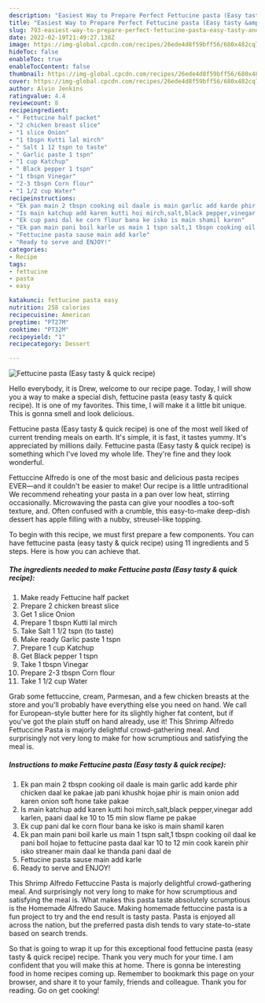 ```yaml
---
description: "Easiest Way to Prepare Perfect Fettucine pasta (Easy tasty &amp;amp; quick recipe)"
title: "Easiest Way to Prepare Perfect Fettucine pasta (Easy tasty &amp;amp; quick recipe)"
slug: 793-easiest-way-to-prepare-perfect-fettucine-pasta-easy-tasty-and-amp-quick-recipe
date: 2022-02-19T21:49:27.138Z
image: https://img-global.cpcdn.com/recipes/26ede4d8f59bff56/680x482cq70/fettucine-pasta-easy-tasty-quick-recipe-recipe-main-photo.jpg
hideToc: false
enableToc: true
enableTocContent: false
thumbnail: https://img-global.cpcdn.com/recipes/26ede4d8f59bff56/680x482cq70/fettucine-pasta-easy-tasty-quick-recipe-recipe-main-photo.jpg
cover: https://img-global.cpcdn.com/recipes/26ede4d8f59bff56/680x482cq70/fettucine-pasta-easy-tasty-quick-recipe-recipe-main-photo.jpg
author: Alvin Jenkins
ratingvalue: 4.4
reviewcount: 8
recipeingredient:
- " Fettucine half packet"
- "2 chicken breast slice"
- "1 slice Onion"
- "1 tbspn Kutti lal mirch"
- " Salt 1 12 tspn to taste"
- " Garlic paste 1 tspn"
- "1 cup Katchup"
- " Black pepper 1 tspn"
- "1 tbspn Vinegar"
- "2-3 tbspn Corn flour"
- "1 1/2 cup Water"
recipeinstructions:
- "Ek pan main 2 tbspn cooking oil daale is main garlic add karde phir chicken daal ke pakae jab pani khushk hojae phir is main onion add karen onion soft hone take pakae"
- "Is main katchup add karen kutti hoi mirch,salt,black pepper,vinegar add karlen, paani daal ke 10 to 15 min slow flame pe pakae"
- "Ek cup pani dal ke corn flour bana ke isko is main shamil karen"
- "Ek pan main pani boil karle us main 1 tspn salt,1 tbspn cooking oil daal ke pani boil hojae to fettucine pasta daal kar 10 to 12 min cook karein phir isko streaner main daal ke thanda pani daal de"
- "Fettucine pasta sause main add karle"
- "Ready to serve and ENJOY!"
categories:
- Recipe
tags:
- fettucine
- pasta
- easy

katakunci: fettucine pasta easy 
nutrition: 258 calories
recipecuisine: American
preptime: "PT27M"
cooktime: "PT32M"
recipeyield: "1"
recipecategory: Dessert

---
```



![Fettucine pasta (Easy tasty &amp; quick recipe)](https://img-global.cpcdn.com/recipes/26ede4d8f59bff56/680x482cq70/fettucine-pasta-easy-tasty-quick-recipe-recipe-main-photo.jpg)

Hello everybody, it is Drew, welcome to our recipe page. Today, I will show you a way to make a special dish, fettucine pasta (easy tasty &amp; quick recipe). It is one of my favorites. This time, I will make it a little bit unique. This is gonna smell and look delicious.

Fettucine pasta (Easy tasty &amp; quick recipe) is one of the most well liked of current trending meals on earth. It's simple, it is fast, it tastes yummy. It's appreciated by millions daily. Fettucine pasta (Easy tasty &amp; quick recipe) is something which I've loved my whole life. They're fine and they look wonderful.

Fettuccine Alfredo is one of the most basic and delicious pasta recipes EVER—and it couldn&#39;t be easier to make! Our recipe is a little untraditional We recommend reheating your pasta in a pan over low heat, stirring occasionally. Microwaving the pasta can give your noodles a too-soft texture, and. Often confused with a crumble, this easy-to-make deep-dish dessert has apple filling with a nubby, streusel-like topping.


To begin with this recipe, we must first prepare a few components. You can have fettucine pasta (easy tasty &amp; quick recipe) using 11 ingredients and 5 steps. Here is how you can achieve that.

<!--inarticleads1-->

##### The ingredients needed to make Fettucine pasta (Easy tasty &amp; quick recipe):

1. Make ready  Fettucine half packet
1. Prepare 2 chicken breast slice
1. Get 1 slice Onion
1. Prepare 1 tbspn Kutti lal mirch
1. Take  Salt 1 1/2 tspn (to taste)
1. Make ready  Garlic paste 1 tspn
1. Prepare 1 cup Katchup
1. Get  Black pepper 1 tspn
1. Take 1 tbspn Vinegar
1. Prepare 2-3 tbspn Corn flour
1. Take 1 1/2 cup Water


Grab some fettuccine, cream, Parmesan, and a few chicken breasts at the store and you&#39;ll probably have everything else you need on hand. We call for European-style butter here for its slightly higher fat content, but if you&#39;ve got the plain stuff on hand already, use it! This Shrimp Alfredo Fettuccine Pasta is majorly delightful crowd-gathering meal. And surprisingly not very long to make for how scrumptious and satisfying the meal is. 

<!--inarticleads2-->

##### Instructions to make Fettucine pasta (Easy tasty &amp; quick recipe):

1. Ek pan main 2 tbspn cooking oil daale is main garlic add karde phir chicken daal ke pakae jab pani khushk hojae phir is main onion add karen onion soft hone take pakae
1. Is main katchup add karen kutti hoi mirch,salt,black pepper,vinegar add karlen, paani daal ke 10 to 15 min slow flame pe pakae
1. Ek cup pani dal ke corn flour bana ke isko is main shamil karen
1. Ek pan main pani boil karle us main 1 tspn salt,1 tbspn cooking oil daal ke pani boil hojae to fettucine pasta daal kar 10 to 12 min cook karein phir isko streaner main daal ke thanda pani daal de
1. Fettucine pasta sause main add karle
1. Ready to serve and ENJOY!

This Shrimp Alfredo Fettuccine Pasta is majorly delightful crowd-gathering meal. And surprisingly not very long to make for how scrumptious and satisfying the meal is. What makes this pasta taste absolutely scrumptious is the Homemade Alfredo Sauce. Making homemade fettuccine pasta is a fun project to try and the end result is tasty pasta. Pasta is enjoyed all across the nation, but the preferred pasta dish tends to vary state-to-state based on search trends. 

So that is going to wrap it up for this exceptional food fettucine pasta (easy tasty &amp; quick recipe) recipe. Thank you very much for your time. I am confident that you will make this at home. There is gonna be interesting food in home recipes coming up. Remember to bookmark this page on your browser, and share it to your family, friends and colleague. Thank you for reading. Go on get cooking!
